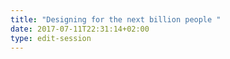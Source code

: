 ```yaml
---
title: "Designing for the next billion people "
date: 2017-07-11T22:31:14+02:00
type: edit-session
---
```


